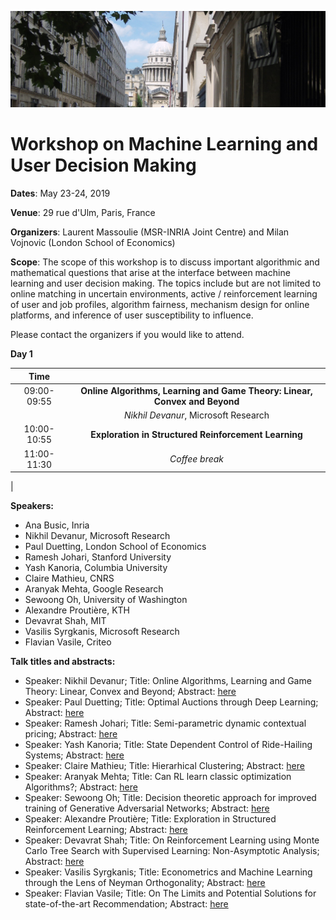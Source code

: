 ![rue d'Ulm](ulm.png) 

# Workshop on Machine Learning and User Decision Making

**Dates**: May 23-24, 2019

**Venue**: 29 rue d'Ulm, Paris, France

**Organizers**: Laurent Massoulie (MSR-INRIA Joint Centre) and Milan Vojnovic (London School of Economics)

**Scope**: The scope of this workshop is to discuss important algorithmic and mathematical questions that arise at the interface between machine learning and user decision making. The topics include but are not limited to online matching in uncertain environments, active / reinforcement learning of user and job profiles, algorithm fairness, mechanism design for online platforms, and inference of user susceptibility to influence.

Please contact the organizers if you would like to attend.

**Day 1**

| Time |                                                                                    |
|:-----------:|:---------------------------------------------------------------------------:|
| 09:00-09:55 | **Online Algorithms, Learning and Game Theory: Linear, Convex and Beyond**  |
|             | _Nikhil Devanur_, Microsoft Research                                        |                                 
| 10:00-10:55 | **Exploration in Structured Reinforcement Learning**                        |
| 11:00-11:30 | _Coffee break_                                                              |
|

**Speakers:**

* Ana Busic, Inria
* Nikhil Devanur, Microsoft Research
* Paul Duetting, London School of Economics
* Ramesh Johari, Stanford University
* Yash Kanoria, Columbia University
* Claire Mathieu, CNRS
* Aranyak Mehta, Google Research
* Sewoong Oh, University of Washington
* Alexandre Proutière, KTH
* Devavrat Shah, MIT
* Vasilis Syrgkanis, Microsoft Research
* Flavian Vasile, Criteo

**Talk titles and abstracts:**

* Speaker: Nikhil Devanur; Title: Online Algorithms, Learning and Game Theory: Linear, Convex and Beyond; Abstract: [here](https://ml-udm.github.io/abstract-devanur.html)
* Speaker: Paul Duetting; Title: Optimal Auctions through Deep Learning; Abstract: [here](https://ml-udm.github.io/abstract-duetting.html)
* Speaker: Ramesh Johari; Title: Semi-parametric dynamic contextual pricing; Abstract: [here](https://ml-udm.github.io/abstract-johari.html)
* Speaker: Yash Kanoria; Title: State Dependent Control of Ride-Hailing Systems; Abstract: [here](https://ml-udm.github.io/abstract-kanoria.html)
* Speaker: Claire Mathieu; Title: Hierarhical Clustering; Abstract: [here](https://ml-udm.github.io/abstract-mathieu.html)
* Speaker: Aranyak Mehta; Title: Can RL learn classic optimization Algorithms?; Abstract: [here](https://ml-udm.github.io/abstract-mehta.html)
* Speaker: Sewoong Oh; Title: Decision theoretic approach for improved training of Generative Adversarial Networks; Abstract: [here](https://ml-udm.github.io/abstract-oh.html)
* Speaker: Alexandre Proutière; Title: Exploration in Structured Reinforcement Learning; Abstract: [here](https://ml-udm.github.io/abstract-proutiere.html)
* Speaker: Devavrat Shah; Title: On Reinforcement Learning using Monte Carlo Tree Search with Supervised Learning: Non-Asymptotic Analysis; Abstract: [here](https://ml-udm.github.io/abstract-shah.html)
* Speaker: Vasilis Syrgkanis; Title: Econometrics and Machine Learning through the Lens of Neyman Orthogonality; Abstract: [here](https://ml-udm.github.io/abstract-syrgkanis.html)
* Speaker: Flavian Vasile; Title: On The Limits and Potential Solutions for state-of-the-art Recommendation; Abstract: [here](https://ml-udm.github.io/abstract-vasile.html)



